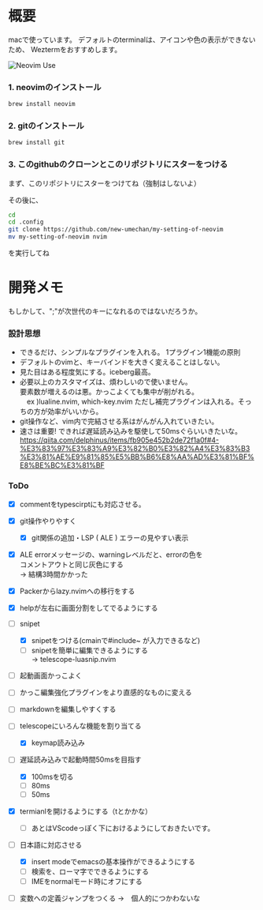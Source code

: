 # 概要
macで使っています。
デフォルトのterminalは、アイコンや色の表示ができないため、
Weztermをおすすめします。


![Neovim Use](https://github.com/user-attachments/assets/98fd6d6a-fed8-415f-9b25-f14dced2657a)


### 1. neovimのインストール
``` zsh
brew install neovim
```


### 2. gitのインストール
``` zsh
brew install git
```

### 3. このgithubのクローンとこのリポジトリにスターをつける

まず、このリポジトリにスターをつけてね（強制はしないよ）

その後に、
``` zsh
cd
cd .config
git clone https://github.com/new-umechan/my-setting-of-neovim
mv my-setting-of-neovim nvim
```
を実行してね

# 開発メモ
もしかして、";"が次世代の<leader>キーになれるのではないだろうか。

### 設計思想
- できるだけ、シンプルなプラグインを入れる。
  1プラグイン1機能の原則
- デフォルトのvimと、キーバインドを大きく変えることはしない。
- 見た目はある程度気にする。iceberg最高。
- 必要以上のカスタマイズは、煩わしいので使いません。<br>
  要素数が増えるのは悪。かっこよくても集中が削がれる。<br>
　ex )lualine.nvim, which-key.nvim
  ただし補完プラグインは入れる。そっちの方が効率がいいから。
- git操作など、vim内で完結させる系はがんがん入れていきたい。
- 速さは重要! できれば遅延読み込みを駆使して50msぐらいいきたいな。
  https://qiita.com/delphinus/items/fb905e452b2de72f1a0f#4-%E3%83%97%E3%83%A9%E3%82%B0%E3%82%A4%E3%83%B3%E3%81%AE%E9%81%85%E5%BB%B6%E8%AA%AD%E3%81%BF%E8%BE%BC%E3%81%BF

### ToDo
- [x] commentをtypescirptにも対応させる。
- [x] git操作やりやすく
	- [x] git関係の追加・LSP ( ALE ) エラーの見やすい表示
- [x] ALE errorメッセージの、warningレベルだと、errorの色を<br>
	  コメントアウトと同じ灰色にする<br>
	  → 結構3時間かかった
- [x] Packerからlazy.nvimへの移行をする
- [x] helpが左右に画面分割をしてでるようにする
- [ ] snipet
	- [x] snipetをつける(cmainで#include~ が入力できるなど)
    - [ ] snipetを簡単に編集できるようにする<br>
          → telescope-luasnip.nvim
- [ ] 起動画面かっこよく
- [ ] かっこ編集強化プラグインをより直感的なものに変える
- [ ] markdownを編集しやすくする
- [ ] telescopeにいろんな機能を割り当てる
    - [x] keymap読み込み
- [ ] 遅延読み込みで起動時間50msを目指す
    - [x] 100msを切る
    - [ ] 80ms
    - [ ] 50ms
- [x] termianlを開けるようにする（<space>tとかかな）
    - [ ] あとはVScodeっぽく下におけるようにしておきたいです。
- [ ] 日本語に対応させる
    - [x] insert modeでemacsの基本操作ができるようにする
    - [ ] 検索を、ローマ字でできるようにする
    - [ ] IMEをnormalモード時にオフにする

- [ ] 変数への定義ジャンプをつくる →　個人的につかわないな

